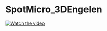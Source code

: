 # SpotMicro_3DEngelen

[![Watch the video](https://img.youtube.com/vi/Hye4i2B2uJc/0.jpg)](https://www.youtube.com/watch?v=Hye4i2B2uJc)
